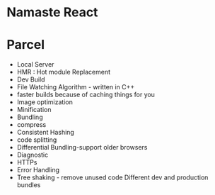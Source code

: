 # Namaste React

# Parcel

- Local Server
- HMR : Hot module Replacement
- Dev Build
- File Watching Algorithm - written in C++
- faster builds because of caching things for you
- Image optimization
- Minification
- Bundling
- compress
- Consistent Hashing
- code splitting
- Differential Bundling-support older browsers
- Diagnostic
- HTTPs
- Error Handling
- Tree shaking - remove unused code
  Different dev and production bundles
